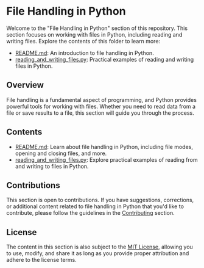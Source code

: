 # File Handling in Python

Welcome to the "File Handling in Python" section of this repository. This section focuses on working with files in Python, including reading and writing files. Explore the contents of this folder to learn more:

- [README.md](README.md): An introduction to file handling in Python.
- [reading_and_writing_files.py](reading_and_writing_files.py): Practical examples of reading and writing files in Python.

## Overview

File handling is a fundamental aspect of programming, and Python provides powerful tools for working with files. Whether you need to read data from a file or save results to a file, this section will guide you through the process.

## Contents

- [README.md](README.md): Learn about file handling in Python, including file modes, opening and closing files, and more.
- [reading_and_writing_files.py](reading_and_writing_files.py): Explore practical examples of reading from and writing to files in Python.

## Contributions

This section is open to contributions. If you have suggestions, corrections, or additional content related to file handling in Python that you'd like to contribute, please follow the guidelines in the [Contributing](Contributing.md) section.

## License

The content in this section is also subject to the [MIT License](LICENSE), allowing you to use, modify, and share it as long as you provide proper attribution and adhere to the license terms.
